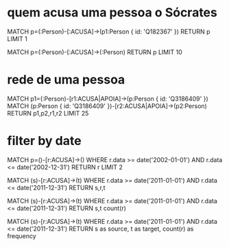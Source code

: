 
# quem acusa uma pessoa o Sócrates
MATCH p=(:Person)-[:ACUSA]->(p1:Person { id: 'Q182367' }) 
RETURN p 
LIMIT 1


MATCH p=(:Person)-[:ACUSA]->(:Person) RETURN p LIMIT 10


# rede de uma pessoa
MATCH p1=(:Person)-[r1:ACUSA|APOIA]->(p:Person { id: 'Q3186409' })
MATCH (p:Person { id: 'Q3186409' })-[r2:ACUSA|APOIA]->(p2:Person)
RETURN p1,p2,r1,r2 LIMIT 25


# filter by date
MATCH p=()-[r:ACUSA]->()
WHERE r.data >= date('2002-01-01') AND r.data <= date('2002-12-31') 
RETURN r 
LIMIT 2


MATCH (s)-[r:ACUSA]->(t) 
WHERE r.data >= date('2011-01-01') AND r.data <= date('2011-12-31')
RETURN s,r,t


MATCH (s)-[r:ACUSA]->(t) 
WHERE r.data >= date('2011-01-01') AND r.data <= date('2011-12-31')
RETURN s,t count(r)


MATCH (s)-[r:ACUSA]->(t) 
WHERE r.data >= date('2011-01-01') AND r.data <= date('2011-12-31')
RETURN s as source, t as target, count(r) as frequency